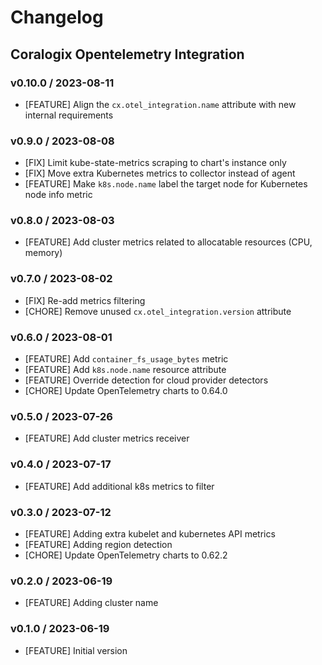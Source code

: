 # Changelog

## Coralogix Opentelemetry Integration

### v0.10.0 / 2023-08-11
* [FEATURE] Align the `cx.otel_integration.name` attribute with new internal requirements

### v0.9.0 / 2023-08-08
* [FIX] Limit kube-state-metrics scraping to chart's instance only
* [FIX] Move extra Kubernetes metrics to collector instead of agent
* [FEATURE] Make `k8s.node.name` label the target node for Kubernetes node info metric

### v0.8.0 / 2023-08-03
* [FEATURE] Add cluster metrics related to allocatable resources (CPU, memory)

### v0.7.0 / 2023-08-02
* [FIX] Re-add metrics filtering
* [CHORE] Remove unused `cx.otel_integration.version` attribute

### v0.6.0 / 2023-08-01
* [FEATURE] Add `container_fs_usage_bytes` metric
* [FEATURE] Add `k8s.node.name` resource attribute
* [FEATURE] Override detection for cloud provider detectors
* [CHORE] Update OpenTelemetry charts to 0.64.0

### v0.5.0 / 2023-07-26
* [FEATURE] Add cluster metrics receiver

### v0.4.0 / 2023-07-17
* [FEATURE] Add additional k8s metrics to filter

### v0.3.0 / 2023-07-12
* [FEATURE] Adding extra kubelet and kubernetes API metrics
* [FEATURE] Adding region detection
* [CHORE] Update OpenTelemetry charts to 0.62.2

### v0.2.0 / 2023-06-19
* [FEATURE] Adding cluster name

### v0.1.0 / 2023-06-19
* [FEATURE] Initial version
